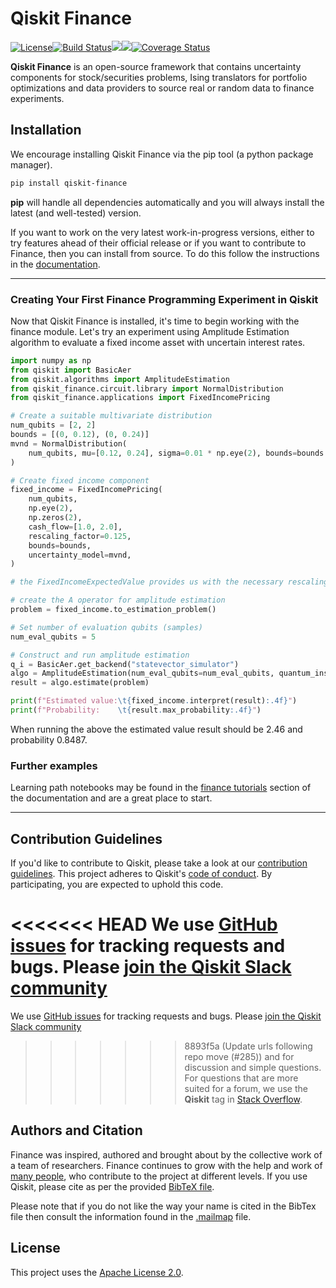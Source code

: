 # Qiskit Finance

[![License](https://img.shields.io/github/license/Qiskit/qiskit-finance.svg?style=popout-square)](https://opensource.org/licenses/Apache-2.0)<!--- long-description-skip-begin -->[![Build Status](https://github.com/qiskit-community/qiskit-finance/workflows/Finance%20Unit%20Tests/badge.svg?branch=main)](https://github.com/qiskit-community/qiskit-finance/actions?query=workflow%3A"Finance%20Unit%20Tests"+branch%3Amain+event%3Apush)[![](https://img.shields.io/github/release/Qiskit/qiskit-finance.svg?style=popout-square)](https://github.com/qiskit-community/qiskit-finance/releases)[![](https://img.shields.io/pypi/dm/qiskit-finance.svg?style=popout-square)](https://pypi.org/project/qiskit-finance/)[![Coverage Status](https://coveralls.io/repos/github/Qiskit/qiskit-finance/badge.svg?branch=main)](https://coveralls.io/github/Qiskit/qiskit-finance?branch=main)<!--- long-description-skip-end -->

**Qiskit Finance** is an open-source framework that contains uncertainty components for stock/securities problems,
Ising translators for portfolio optimizations and data providers to source real or random data to
finance experiments.

## Installation

We encourage installing Qiskit Finance via the pip tool (a python package manager).

```bash
pip install qiskit-finance
```

**pip** will handle all dependencies automatically and you will always install the latest
(and well-tested) version.

If you want to work on the very latest work-in-progress versions, either to try features ahead of
their official release or if you want to contribute to Finance, then you can install from source.
To do this follow the instructions in the
 [documentation](https://qiskit.org/documentation/finance/getting_started.html#installation).


----------------------------------------------------------------------------------------------------

### Creating Your First Finance Programming Experiment in Qiskit

Now that Qiskit Finance is installed, it's time to begin working with the finance module.
Let's try an experiment using Amplitude Estimation algorithm to
evaluate a fixed income asset with uncertain interest rates.

```python
import numpy as np
from qiskit import BasicAer
from qiskit.algorithms import AmplitudeEstimation
from qiskit_finance.circuit.library import NormalDistribution
from qiskit_finance.applications import FixedIncomePricing

# Create a suitable multivariate distribution
num_qubits = [2, 2]
bounds = [(0, 0.12), (0, 0.24)]
mvnd = NormalDistribution(
    num_qubits, mu=[0.12, 0.24], sigma=0.01 * np.eye(2), bounds=bounds
)

# Create fixed income component
fixed_income = FixedIncomePricing(
    num_qubits,
    np.eye(2),
    np.zeros(2),
    cash_flow=[1.0, 2.0],
    rescaling_factor=0.125,
    bounds=bounds,
    uncertainty_model=mvnd,
)

# the FixedIncomeExpectedValue provides us with the necessary rescalings

# create the A operator for amplitude estimation
problem = fixed_income.to_estimation_problem()

# Set number of evaluation qubits (samples)
num_eval_qubits = 5

# Construct and run amplitude estimation
q_i = BasicAer.get_backend("statevector_simulator")
algo = AmplitudeEstimation(num_eval_qubits=num_eval_qubits, quantum_instance=q_i)
result = algo.estimate(problem)

print(f"Estimated value:\t{fixed_income.interpret(result):.4f}")
print(f"Probability:    \t{result.max_probability:.4f}")
```
When running the above the estimated value result should be 2.46 and probability 0.8487.

### Further examples

Learning path notebooks may be found in the
[finance tutorials](https://qiskit.org/documentation/finance/tutorials/index.html) section
of the documentation and are a great place to start.

----------------------------------------------------------------------------------------------------

## Contribution Guidelines

If you'd like to contribute to Qiskit, please take a look at our
[contribution guidelines](https://github.com/qiskit-community/qiskit-finance/blob/main/CONTRIBUTING.md).
This project adheres to Qiskit's [code of conduct](https://github.com/qiskit-community/qiskit-finance/blob/main/CODE_OF_CONDUCT.md).
By participating, you are expected to uphold this code.

<<<<<<< HEAD
We use [GitHub issues](https://github.com/Qiskit/qiskit-finance/issues) for tracking requests and bugs. Please
[join the Qiskit Slack community](https://ibm.co/joinqiskitslack)
=======
We use [GitHub issues](https://github.com/qiskit-community/qiskit-finance/issues) for tracking requests and bugs. Please
[join the Qiskit Slack community](https://qisk.it/join-slack)
>>>>>>> 8893f5a (Update urls following repo move (#285))
and for discussion and simple questions.
For questions that are more suited for a forum, we use the **Qiskit** tag in [Stack Overflow](https://stackoverflow.com/questions/tagged/qiskit).

## Authors and Citation

Finance was inspired, authored and brought about by the collective work of a team of researchers.
Finance continues to grow with the help and work of
[many people](https://github.com/qiskit-community/qiskit-finance/graphs/contributors), who contribute
to the project at different levels.
If you use Qiskit, please cite as per the provided
[BibTeX file](https://github.com/Qiskit/qiskit/blob/master/Qiskit.bib).

Please note that if you do not like the way your name is cited in the BibTex file then consult
the information found in the [.mailmap](https://github.com/Qiskit/qiskit-finance/blob/main/.mailmap)
file.

## License

This project uses the [Apache License 2.0](https://github.com/qiskit-community/qiskit-finance/blob/main/LICENSE.txt).
